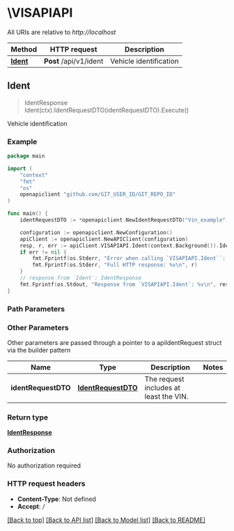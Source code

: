 # \VISAPIAPI

All URIs are relative to *http://localhost*

Method | HTTP request | Description
------------- | ------------- | -------------
[**Ident**](VISAPIAPI.md#Ident) | **Post** /api/v1/ident | Vehicle identification



## Ident

> IdentResponse Ident(ctx).IdentRequestDTO(identRequestDTO).Execute()

Vehicle identification



### Example

```go
package main

import (
	"context"
	"fmt"
	"os"
	openapiclient "github.com/GIT_USER_ID/GIT_REPO_ID"
)

func main() {
	identRequestDTO := *openapiclient.NewIdentRequestDTO("Vin_example") // IdentRequestDTO | The request includes at least the VIN.

	configuration := openapiclient.NewConfiguration()
	apiClient := openapiclient.NewAPIClient(configuration)
	resp, r, err := apiClient.VISAPIAPI.Ident(context.Background()).IdentRequestDTO(identRequestDTO).Execute()
	if err != nil {
		fmt.Fprintf(os.Stderr, "Error when calling `VISAPIAPI.Ident``: %v\n", err)
		fmt.Fprintf(os.Stderr, "Full HTTP response: %v\n", r)
	}
	// response from `Ident`: IdentResponse
	fmt.Fprintf(os.Stdout, "Response from `VISAPIAPI.Ident`: %v\n", resp)
}
```

### Path Parameters



### Other Parameters

Other parameters are passed through a pointer to a apiIdentRequest struct via the builder pattern


Name | Type | Description  | Notes
------------- | ------------- | ------------- | -------------
 **identRequestDTO** | [**IdentRequestDTO**](IdentRequestDTO.md) | The request includes at least the VIN. | 

### Return type

[**IdentResponse**](IdentResponse.md)

### Authorization

No authorization required

### HTTP request headers

- **Content-Type**: Not defined
- **Accept**: */*

[[Back to top]](#) [[Back to API list]](../README.md#documentation-for-api-endpoints)
[[Back to Model list]](../README.md#documentation-for-models)
[[Back to README]](../README.md)

